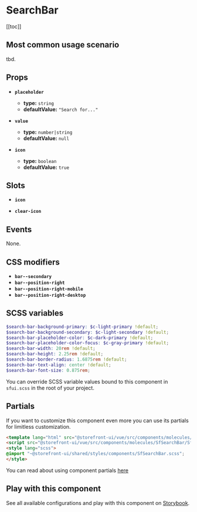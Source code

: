 # SearchBar

<!-- No Component description -->


[[toc]]


## Most common usage scenario

tbd.


## Props

- **`placeholder`**
  - **type:** `string`
  - **defaultValue:** `"Search for..."`

- **`value`**
  - **type:** `number|string`
  - **defaultValue:** `null`

- **`icon`**
  - **type:** `boolean`
  - **defaultValue:** `true`


## Slots

- **`icon`**

- **`clear-icon`**


## Events

None.


## CSS modifiers

- **`bar--secondary`**
- **`bar--position-right`**
- **`bar--position-right-mobile`**
- **`bar--position-right-desktop`**


## SCSS variables

```scss
$search-bar-background-primary: $c-light-primary !default;
$search-bar-background-secondary: $c-light-secondary !default;
$search-bar-placeholder-color: $c-dark-primary !default;
$search-bar-placeholder-color-focus: $c-gray-primary !default;
$search-bar-width: 20rem !default;
$search-bar-height: 2.25rem !default;
$search-bar-border-radius: 1.6875rem !default;
$search-bar-text-align: center !default;
$search-bar-font-size: 0.875rem;
```

You can override SCSS variable values bound to this component in `sfui.scss` in the root of your project.


## Partials

If you want to customize this component even more you can use its partials for limitless customization.

```html
<template lang="html" src="@storefront-ui/vue/src/components/molecules/SfSearchBar/SfSearchBar.html"></template>
<script src="@storefront-ui/vue/src/components/molecules/SfSearchBar/SfSearchBar.js"></script>
<style lang="scss">
@import "~@storefront-ui/shared/styles/components/SfSearchBar.scss";
</style>
```

You can read about using component partials [here](docs.storefrontui.io/customization)


## Play with this component

See all available configurations and play with this component on <a href="https://storybook.storefrontui.io/?path=/story/">Storybook</a>.
